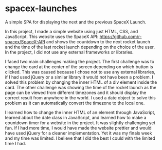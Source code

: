 # spacex-launches
A simple SPA for displaying the next and the previous SpaceX Launch.

In this project, I made a simple website using just HTML, CSS, and JavaScript. This website uses the SpaceX API: https://github.com/r-spacex/SpaceX-API and shows the countdown to the next rocket launch and the time of the last rocket launch depending on the choice of the user. In the project, I did not use any external frameworks or libraries.
 
I faced two main challenges making the project. The first challenge was to change the card at the center of the screen depending on which button is clicked. This was caused because I chose not to use any external libraries, if I had used jQuery or a similar library it would not have been a problem. I solved this problem by changing the inner HTML of a div element inside the card. The other challenge was showing the time of the rocket launch as the page can be viewed from different timezones and it should display the correct result from anywhere in the world. I used a date object to solve this problem as it can automatically convert the timezone to the local one.

I learned how to change the inner HTML of an element through JavaScript, learned about the date class in JavaScript, and learned how to make a countdown timer for a website in the project. It was slightly challenging yet fun. If I had more time, I would have made the website prettier and would have used jQuery for a cleaner implementation. Yet it was my finals week and my time was limited. I believe that I did the best I could with the limited time I had.
